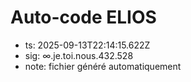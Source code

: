# Auto-code ELIOS
- ts: 2025-09-13T22:14:15.622Z
- sig: ∞.je.toi.nous.432.528
- note: fichier généré automatiquement